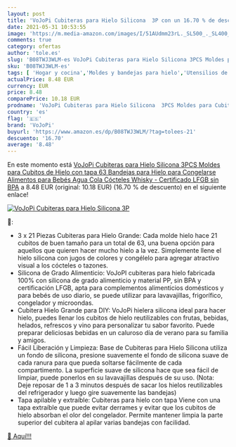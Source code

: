 ```yaml
---
layout: post
title: 'VoJoPi Cubiteras para Hielo Silicona  3P con un 16.70 % de descuento'
date: 2021-05-31 10:53:55
image: 'https://m.media-amazon.com/images/I/51AUdmm23rL._SL500_._SL400_.jpg'
comments: true
category: ofertas
author: 'tole.es'
slug: 'B08TWJ3WLM-es VoJoPi Cubiteras para Hielo Silicona 3PCS Moldes para...'
sku: 'B08TWJ3WLM-es'
tags: [ 'Hogar y cocina','Moldes y bandejas para hielo','Utensilios de bar','Utensilios de cocina','bebés','vojopi', ]
actualPrice: 8.48 EUR
currency: EUR
price: 8.48
comparePrice: 10.18 EUR
prodname: 'VoJoPi Cubiteras para Hielo Silicona  3PCS Moldes para Cubitos de Hielo con tapa  63 Bandejas para Hielo para Congelarse Alimentos para Bebés  Agua  Cola  Cócteles  Whisky - Certificado LFGB  sin BPA'
country: 'es'
flag: '🇪🇸'
brand: 'VoJoPi'
buyurl: 'https://www.amazon.es/dp/B08TWJ3WLM/?tag=tolees-21'
descuento: '16.70'
average: '8.48'
---
```


En este momento está [VoJoPi Cubiteras para Hielo Silicona  3PCS Moldes para Cubitos de Hielo con tapa  63 Bandejas para Hielo para Congelarse Alimentos para Bebés  Agua  Cola  Cócteles  Whisky - Certificado LFGB  sin BPA](https://www.amazon.es/dp/B08TWJ3WLM/?tag=tolees-21) a 8.48 EUR (original: 10.18 EUR) (16.70 %  de descuento) en el siguiente enlace!

[![VoJoPi Cubiteras para Hielo Silicona  3P](https://m.media-amazon.com/images/I/51AUdmm23rL._SL500_._SL400_.jpg)](https://www.amazon.es/dp/B08TWJ3WLM/?tag=tolees-21)

🔎:

- 3 x 21 Piezas Cubiteras para Hielo Grande: Cada molde hielo hace 21 cubitos de buen tamaño para un total de 63, una buena opción para aquellos que quieren hacer mucho hielo a la vez. Simplemente llene el hielo silicona con jugos de colores y congélelo para agregar atractivo visual a los cócteles o tazones.
- Silicona de Grado Alimenticio: VoJoPI cubiteras para hielo fabricada 100% con silicona de grado alimenticio y material PP, sin BPA y certificación LFGB, apta para complementos alimenticios domésticos y para bebés de uso diario, se puede utilizar para lavavajillas, frigorífico, congelador y microondas.
- Cubitera Hielo Grande para DIY: VoJoPi hielera silicona ideal para hacer hielo, puedes llenar los cubitos de hielo reutilizables con frutas, bebidas, helados, refrescos y vino para personalizar tu sabor favorito. Puede preparar deliciosas bebidas en un caluroso día de verano para su familia y amigos.
- Fácil Liberación y Limpieza: Base de Cubiteras para Hielo Silicona utiliza un fondo de silicona, presione suavemente el fondo de silicona suave de cada ranura para que pueda soltarse fácilmente de cada compartimento. La superficie suave de silicona hace que sea fácil de limpiar, puede ponerlos en su lavavajillas después de su uso. (Nota: Deje reposar de 1 a 3 minutos después de sacar los hielos reutilizables del refrigerador y luego gire suavemente las bandejas)
- Tapa apilable y extraíble: Cubiteras para hielo con tapa Viene con una tapa extraíble que puede evitar derrames y evitar que los cubitos de hielo absorban el olor del congelador. Permite mantener limpia la parte superior del cubitera al apilar varias bandejas con facilidad.

[🛒 Aquí!!!](https://www.amazon.es/dp/B08TWJ3WLM/?tag=tolees-21)
